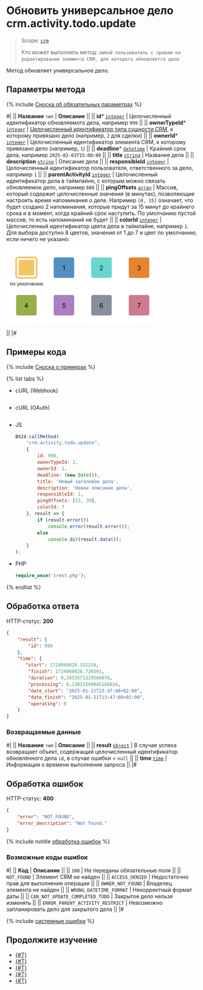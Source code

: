 # Обновить универсальное дело crm.activity.todo.update

> Scope: [`crm`](../../../../scopes/permissions.md)
>
> Кто может выполнять метод: `любой пользователь с правом на редактирование элемента CRM, для которого обновляется дело`

Метод обновляет универсальное дело. 

## Параметры метода

{% include [Сноска об обязательных параметрах](../../../../../_includes/required.md) %}

#|
|| **Название**
`тип` | **Описание** ||
|| **id***
[`integer`](../../../../data-types.md) | Целочисленный идентификатор обновляемого дела, например  `999` ||
|| **ownerTypeId***
[`integer`](../../../../data-types.md) | [Целочисленный идентификатор типа сущности CRM](../../../data-types.md#object_type), к которому привязано дело (например, `2` для сделки) ||
|| **ownerId***
[`integer`](../../../../data-types.md) | Целочисленный идентификатор элемента CRM, к которому привязано дело (например, `1`) ||
|| **deadline***
[`datetime`](../../../../data-types.md) | Крайний срок дела, например  `2025-02-03T15:00:00` ||
|| **title**
[`string`](../../../../data-types.md) | Название дела ||
|| **description**
[`string`](../../../../data-types.md) | Описание дела ||
|| **responsibleId**
[`integer`](../../../../data-types.md) | Целочисленный идентификатор пользователя, ответственного за дело, например `1` ||
|| **parentActivityId**
[`integer`](../../../../data-types.md) | Целочисленный идентификатор дела в таймлайне, с которым можно связать обновляемое дело, например `888` ||
|| **pingOffsets**
[`array`](../../../../data-types.md) | Массив, который содержит целочисленные значения (в минутах), позволяющие настроить время напоминания о деле. Например `[0, 15]` означает, что будет создано 2 напоминания, которые придут за 15 минут до крайнего срока и в момент, когда крайний срок наступить. По умолчанию пустой массив, то есть напоминаний не будет ||
|| **colorId**
[`integer`](../../../../data-types.md) | Целочисленный идентификатор цвета дела в таймлайне, например `1`. Для выбора доступно 8 цветов, значения от 1 до 7 и цвет по умолчанию, если ничего не указано:

![Доступные цвета](./_images/colors.png)

||
|#

## Примеры кода

{% include [Сноска о примерах](../../../../../_includes/examples.md) %}

{% list tabs %}

- cURL (Webhook)

    ```bash
    ```

- cURL (OAuth)

    ```bash

    ```

- JS

    ```js
    BX24.callMethod(
        "crm.activity.todo.update",
        {
            id: 999,
            ownerTypeId: 2,
            ownerId: 1,
            deadline: (new Date()),
            title: 'Новый заголовок дела',
            description: 'Новое описание дела',
            responsibleId: 1,
            pingOffsets: [15, 30],
            colorId: 7
        }, result => {
            if (result.error())
                console.error(result.error());
            else
                console.dir(result.data());
        }
    );
    ```

- PHP

    ```php
    require_once('crest.php');

    ```

{% endlist %}

## Обработка ответа

HTTP-статус: **200**

```json
{
    "result": {
        "id": 999
    },
    "time": {
       "start": 1724068028.331234,
        "finish": 1724068028.726591,
        "duration": 0.3953571319580078,
        "processing": 0.13033390045166016,
        "date_start": "2025-01-21T13:47:08+02:00",
        "date_finish": "2025-01-21T13:47:08+02:00",
        "operating": 0
    }
}
```

### Возвращаемые данные

#|
|| **Название**
`тип` | **Описание** ||
|| **result**
[`object`](../../../../data-types.md) | В случае успеха возвращает объект, содержащий целочисленный идентификатор обновлённого дела `id`, в случае ошибки = `null` ||
|| **time**
[`time`](../../../../data-types.md) | Информация о времени выполнения запроса ||
|#

## Обработка ошибок

HTTP-статус: **400**

```json
{
    "error": "NOT_FOUND",
    "error_description": "Not found."
}
```

{% include notitle [обработка ошибок](../../../../../_includes/error-info.md) %}

### Возможные коды ошибок

#|
|| **Код** | **Описание** ||
|| `100` | Не переданы обязательные поля ||
|| `NOT_FOUND` | Элемент CRM не найден ||
|| `ACCESS_DENIED` | Недостаточно прав для выполнения операции ||
|| `OWNER_NOT_FOUND` | Владелец элемента не найден ||
|| `WRONG_DATETIME_FORMAT` | Некорректный формат даты ||
|| `CAN_NOT_UPDATE_COMPLETED_TODO` | Закрытое дело нельзя изменять ||
|| `ERROR_PARENT_ACTIVITY_RESTRICT` | Невозможно запланировать дело для закрытого дела ||
|#

{% include [системные ошибки](../../../../../_includes/system-errors.md) %}

## Продолжите изучение

- [{#T}](./crm-activity-todo-add.md)
- [{#T}](./crm-activity-todo-update-deadline.md)
- [{#T}](./crm-activity-todo-update-description.md)
- [{#T}](./crm-activity-todo-update-color.md)
- [{#T}](./crm-activity-todo-update-responsible-user.md)
